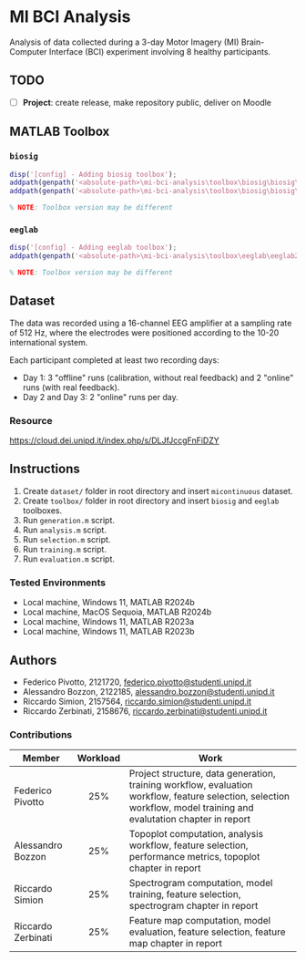# MI BCI Analysis
Analysis of data collected during a 3-day Motor Imagery (MI) Brain-Computer Interface (BCI) experiment involving 8 healthy participants.

## TODO
- [ ] **Project**: create release, make repository public, deliver on Moodle

## MATLAB Toolbox

### `biosig`
```matlab
disp('[config] - Adding biosig toolbox');
addpath(genpath('<absolute-path>\mi-bci-analysis\toolbox\biosig\biosig\t200_FileAccess'));
addpath(genpath('<absolute-path>\mi-bci-analysis\toolbox\biosig\biosig\t250_ArtifactPreProcessingQualityControl'));

% NOTE: Toolbox version may be different
```

### `eeglab`
```matlab
disp('[config] - Adding eeglab toolbox');
addpath(genpath('<absolute-path>\mi-bci-analysis\toolbox\eeglab\eeglab2024.2'));

% NOTE: Toolbox version may be different
```

## Dataset
The data was recorded using a 16-channel EEG amplifier at a sampling rate of 512 Hz, where the electrodes were positioned according to the 10-20 international system.

Each participant completed at least two recording days:

- Day 1: 3 "offline" runs (calibration, without real feedback) and 2 "online" runs
(with real feedback).
- Day 2 and Day 3: 2 "online" runs per day.

### Resource
https://cloud.dei.unipd.it/index.php/s/DLJfJccgFnFiDZY

## Instructions
1. Create `dataset/` folder in root directory and insert `micontinuous` dataset.
2. Create `toolbox/` folder in root directory and insert `biosig` and `eeglab` toolboxes.
3. Run `generation.m` script.
4. Run `analysis.m` script.
5. Run `selection.m` script.
6. Run `training.m` script.
7. Run `evaluation.m` script.

### Tested Environments
- Local machine, Windows 11, MATLAB R2024b
- Local machine, MacOS Sequoia, MATLAB R2024b
- Local machine, Windows 11, MATLAB R2023a
- Local machine, Windows 11, MATLAB R2023b

## Authors
- Federico Pivotto, 2121720, federico.pivotto@studenti.unipd.it
- Alessandro Bozzon, 2122185, alessandro.bozzon@studenti.unipd.it
- Riccardo Simion, 2157564, riccardo.simion@studenti.unipd.it
- Riccardo Zerbinati, 2158676, riccardo.zerbinati@studenti.unipd.it

### Contributions
| Member             | Workload | Work                                                                                                                                                                |
| ------------------ | :------: |-------------------------------------------------------------------------------------------------------------------------------------------------------------------- |
| Federico Pivotto   | 25%      | Project structure, data generation, training workflow, evaluation workflow, feature selection, selection workflow, model training and evalutation chapter in report |
| Alessandro Bozzon  | 25%      | Topoplot computation, analysis workflow, feature selection, performance metrics, topoplot chapter in report                                                         |
| Riccardo Simion    | 25%      | Spectrogram computation, model training, feature selection, spectrogram chapter in report                                                                           |
| Riccardo Zerbinati | 25%      | Feature map computation, model evaluation, feature selection, feature map chapter in report                                                                         |
